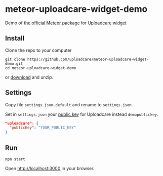 # meteor-uploadcare-widget-demo

Demo
of [the official Meteor package](https://atmospherejs.com/uploadcare/uploadcare-widget)
for [Uploadcare widget](https://uploadcare.com/documentation/widget/)

## Install

Clone the repo to your computer

```
git clone https://github.com/uploadcare/meteor-uploadcare-widget-demo.git
cd meteor-uploadcare-widget-demo
```

or [download](https://github.com/uploadcare/meteor-uploadcare-widget-demo/archive/master.zip) and unzip.

## Settings

Copy file `settings.json.default` and rename to `settings.json`.

Set in `settings.json` your [public key](https://uploadcare.com/documentation/keys/) for Uploadcare instead `demopublickey`.

```json
"uploadcare": {
  "publicKey": "YOUR_PUBLIC_KEY"
}
```


## Run

```
npm start
```

Open [http://localhost:3000](http://localhost:3000) in your browser.
